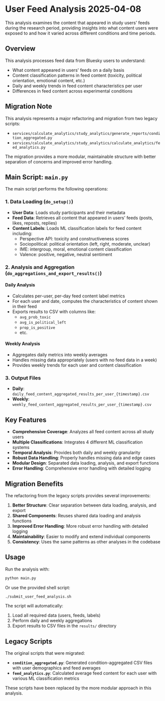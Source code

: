 # User Feed Analysis 2025-04-08

This analysis examines the content that appeared in study users' feeds during the research period, providing insights into what content users were exposed to and how it varied across different conditions and time periods.

## Overview

This analysis processes feed data from Bluesky users to understand:
- What content appeared in users' feeds on a daily basis
- Content classification patterns in feed content (toxicity, political orientation, emotional content, etc.)
- Daily and weekly trends in feed content characteristics per user
- Differences in feed content across experimental conditions

## Migration Note

This analysis represents a major refactoring and migration from two legacy scripts:
- `services/calculate_analytics/study_analytics/generate_reports/condition_aggregated.py`
- `services/calculate_analytics/study_analytics/calculate_analytics/feed_analytics.py`

The migration provides a more modular, maintainable structure with better separation of concerns and improved error handling.

## Main Script: `main.py`

The main script performs the following operations:

### 1. Data Loading (`do_setup()`)
- **User Data**: Loads study participants and their metadata
- **Feed Data**: Retrieves all content that appeared in users' feeds (posts, likes, reposts, replies)
- **Content Labels**: Loads ML classification labels for feed content including:
  - Perspective API: toxicity and constructiveness scores
  - Sociopolitical: political orientation (left, right, moderate, unclear)
  - IME: intergroup, moral, emotional content classification
  - Valence: positive, negative, neutral sentiment

### 2. Analysis and Aggregation (`do_aggregations_and_export_results()`)

#### Daily Analysis
- Calculates per-user, per-day feed content label metrics
- For each user and date, computes the characteristics of content shown in their feed
- Exports results to CSV with columns like:
  - `avg_prob_toxic`
  - `avg_is_political_left`
  - `prop_is_positive`
  - etc.

#### Weekly Analysis
- Aggregates daily metrics into weekly averages
- Handles missing data appropriately (users with no feed data in a week)
- Provides weekly trends for each user and content classification

### 3. Output Files
- **Daily**: `daily_feed_content_aggregated_results_per_user_{timestamp}.csv`
- **Weekly**: `weekly_feed_content_aggregated_results_per_user_{timestamp}.csv`

## Key Features

- **Comprehensive Coverage**: Analyzes all feed content across all study users
- **Multiple Classifications**: Integrates 4 different ML classification systems
- **Temporal Analysis**: Provides both daily and weekly granularity
- **Robust Data Handling**: Properly handles missing data and edge cases
- **Modular Design**: Separated data loading, analysis, and export functions
- **Error Handling**: Comprehensive error handling with detailed logging

## Migration Benefits

The refactoring from the legacy scripts provides several improvements:

1. **Better Structure**: Clear separation between data loading, analysis, and export
2. **Shared Components**: Reuses shared data loading and analysis functions
3. **Improved Error Handling**: More robust error handling with detailed logging
4. **Maintainability**: Easier to modify and extend individual components
5. **Consistency**: Uses the same patterns as other analyses in the codebase

## Usage

Run the analysis with:
```bash
python main.py
```

Or use the provided shell script:
```bash
./submit_user_feed_analysis.sh
```

The script will automatically:
1. Load all required data (users, feeds, labels)
2. Perform daily and weekly aggregations
3. Export results to CSV files in the `results/` directory

## Legacy Scripts

The original scripts that were migrated:

- **`condition_aggregated.py`**: Generated condition-aggregated CSV files with user demographics and feed averages
- **`feed_analytics.py`**: Calculated average feed content for each user with various ML classification metrics

These scripts have been replaced by the more modular approach in this analysis.
